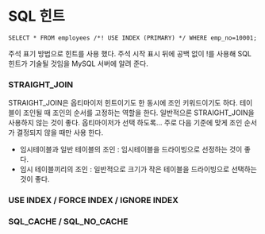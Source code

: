 # SQL 힌트

```
SELECT * FROM employees /*! USE INDEX (PRIMARY) */ WHERE emp_no=10001;
```
주석 표기 방법으로 힌트를 사용 했다. 주석 시작 표시 뒤에 공백 없이 !를 사용해 SQL 힌트가 기술될 것임을 MySQL 서버에 알려 준다.

### STRAIGHT_JOIN
STRAIGHT_JOIN은 옵티마이저 힌트이기도 한 동시에 조인 키워드이기도 하다. 테이블이 조인될 때 조인의 순서를 고정하는 역할을 한다. 일반적으론 STRAIGHT_JOIN을 사용하지 않는 것이 좋다. 옵티마이저가 선택 하도록... 주로 다음 기준에 맞게 조인 순서가 결정되지 않을 때만 사용 한다.
- 임시테이블과 일반 테이블의 조인 : 임시테이블을 드라이빙으로 선정하는 것이 좋다.
- 임시 테이블끼리의 조인 : 일반적으로 크기가 작은 테이블을 드라이빙으로 선택하는 것이 좋다.

### USE INDEX / FORCE INDEX / IGNORE INDEX

### SQL_CACHE / SQL_NO_CACHE